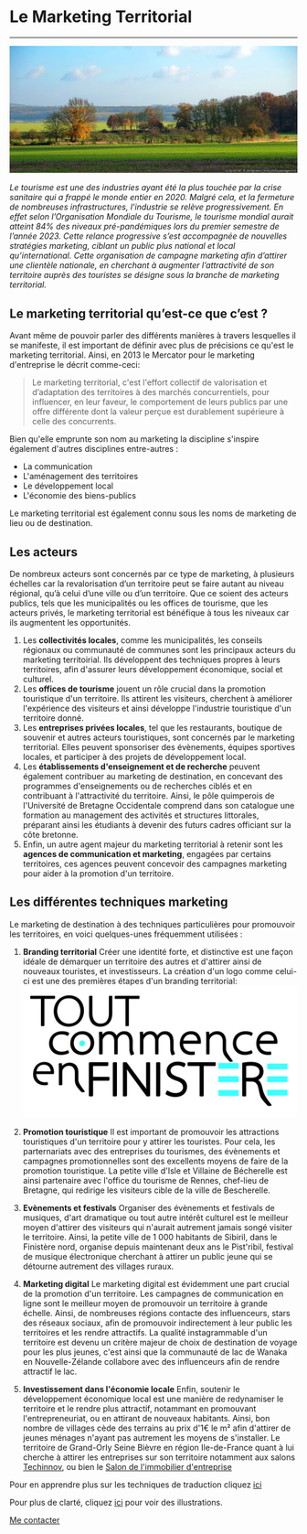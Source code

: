 # Le Marketing Territorial 
---------------------------------------------------------------------
![paysage d'automne Seine et Marne](pics/paysage.jpg)

_Le tourisme est une des industries ayant été la plus touchée par la crise sanitaire qui a frappé le monde entier en 2020. Malgré cela, et la fermeture de nombreuses infrastructures,
l’industrie se relève progressivement. En effet selon l’Organisation Mondiale du Tourisme, le tourisme mondial aurait atteint 84% des niveaux pré-pandémiques lors du premier semestre de
l’année 2023. Cette relance progressive s’est accompagnée de nouvelles stratégies marketing, ciblant un public plus national et local qu’international. Cette organisation de campagne marketing
afin d’attirer une clientèle nationale, en cherchant à augmenter l’attractivité de son territoire auprès des touristes se désigne sous la branche de marketing territorial._ 

## Le marketing territorial qu’est-ce que c’est ?
Avant même de pouvoir parler des différents manières à travers lesquelles il se manifeste, il est important de définir avec plus de précisions ce qu'est le marketing territorial.
Ainsi, en 2013 le Mercator pour le marketing d'entreprise le décrit comme-ceci:
> Le marketing territorial, c'est l'effort collectif de valorisation et d’adaptation des territoires à des marchés concurrentiels, pour influencer, en leur
faveur, le comportement de leurs publics par une offre différente dont la valeur perçue est durablement supérieure à celle des concurrents.

Bien qu'elle emprunte son nom au marketing la discipline s'inspire également d'autres disciplines entre-autres :
* La communication
* L'aménagement des territoires
* Le développement local
* L'économie des biens-publics
  
Le marketing territorial est également connu sous les noms de marketing de lieu ou de destination. 

## Les acteurs
De nombreux acteurs sont concernés par ce type de marketing, à plusieurs échelles car la revalorisation d’un territoire peut se faire autant au niveau régional, qu’à celui d’une ville ou d’un territoire. Que ce soient des acteurs publics, tels que les municipalités ou les offices de tourisme, que les acteurs privés, le marketing territorial est bénéfique à tous les niveaux car ils augmentent les opportunités.
1. Les **collectivités locales**, comme les municipalités, les conseils régionaux ou communauté de communes sont les principaux acteurs du marketing territoirial. Ils développent des techniques propres à leurs territoires, afin d'assurer leurs développement économique, social et culturel.
2. Les **offices de tourisme** jouent un rôle crucial dans la promotion touristique d'un territoire. Ils attirent les visiteurs, cherchent à améliorer l'expérience des visiteurs et ainsi développe l'industrie touristique d'un territoire donné.
3. Les **entreprises privées locales**, tel que les restaurants, boutique de souvenir et autres acteurs touristiques, sont concernés par le marketing territorial. Elles peuvent sponsoriser des évènements, équipes sportives locales, et participer à des projets de développement local.
4. Les **établissements d'enseignement et de recherche** peuvent également contribuer au marketing de destination, en concevant des programmes d'enseignements ou de recherches ciblés et en contribuant à l'attractivité du territoire. Ainsi, le pôle quimperois de l'Université de Bretagne Occidentale comprend dans son catalogue une formation au management des activités et structures littorales, préparant ainsi les étudiants à devenir des futurs cadres officiant sur la côte bretonne.
5. Enfin, un autre agent majeur du marketing territorial à retenir sont les **agences de communication et marketing**, engagées par certains territoires, ces agences peuvent concevoir des campagnes marketing pour aider à la promotion d'un territoire. 

## Les différentes techniques marketing
Le marketing de destination à des techniques particulières pour promouvoir les territoires, en voici quelques-unes fréquemment utilisées : 

1. **Branding territorial**
Créer une identité forte, et distinctive est une façon idéale de démarquer un territoire des autres et d'attirer ainsi de nouveaux touristes, et investisseurs.
La création d'un logo comme celui-ci est une des premières étapes d'un branding territorial:
![logo Tout commence en Finistère](pics/TCF.jpg)

3. **Promotion touristique**
Il est important de promouvoir les attractions touristiques d'un territoire pour y attirer les touristes. Pour cela, les parternariats avec des entreprises du tourismes, des évènements et campagnes promotionnelles sont des excellents moyens de faire de la promotion touristique. La petite ville d'Isle et Villaine de Bécherelle est ainsi partenaire avec l'office du tourisme de Rennes, chef-lieu de Bretagne, qui redirige les visiteurs cible de la ville de Bescherelle.

4. **Evènements et festivals**
Organiser des évènements et festivals de musiques, d'art dramatique ou tout autre intérêt culturel est le meilleur moyen d'attirer des visiteurs qui n'aurait autrement jamais songé visiter le territoire. Ainsi, la petite ville de 1 000 habitants de Sibiril, dans le Finistère nord, organise depuis maintenant deux ans le Pist'ribil, festival de musique électronique cherchant à attirer un public jeune qui se détourne autrement des villages ruraux.

5. **Marketing digital**
Le marketing digital est évidemment une part crucial de la promotion d'un territoire. Les campagnes de communication en ligne sont le meilleur moyen de promouvoir un territoire à grande échelle. Ainsi, de nombreuses régions contacte des influenceurs, stars des réseaux sociaux, afin de promouvoir indirectement à leur public les territoires et les rendre attractifs. La qualité instagrammable d'un territoire est devenu un critère majeur de choix de destination de voyage pour les plus jeunes, c'est ainsi que la communauté de lac de Wanaka en Nouvelle-Zélande collabore avec des influenceurs afin de rendre attractif le lac.

6. **Investissement dans l'économie locale**
Enfin, soutenir le développement économique local est une manière de redynamiser le territoire et le rendre plus attractif, notammant en promouvant l'entrepreneuriat, ou en attirant de nouveaux habitants. Ainsi, bon nombre de villages cède des terrains au prix d'1€ le m² afin d'attirer de jeunes ménages n'ayant pas autrement les moyens de s'installer. Le territoire de Grand-Orly Seine Bièvre en région Ile-de-France quant à lui cherche à attirer les entreprises sur son territoire notamment aux salons [Techinnov](https://www.techinnov.events/), ou bien le [Salon de l'immobilier d'entreprise](https://www.salonsimi.com/)
   
Pour en apprendre plus sur les techniques de traduction cliquez [ici](interculturality.md)

Pour plus de clarté, cliquez [ici](case20%study.md) pour voir des illustrations. 

[Me contacter](...)
